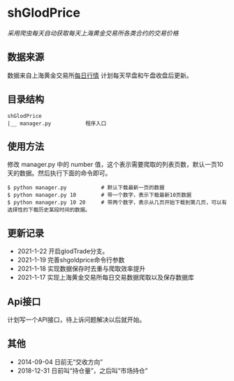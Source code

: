 # shGlodPrice

*采用爬虫每天自动获取每天上海黄金交易所各类合约的交易价格*

## 数据来源

数据来自上海黄金交易所[每日行情](https://www.sge.com.cn/sjzx/mrhqsj?p=1)
计划每天早盘和午盘收盘后更新。

## 目录结构

```
shGlodPrice
|__ manager.py           程序入口
```

## 使用方法

修改 manager.py 中的 number 值，这个表示需要爬取的列表页数，默认一页10天的数据。然后执行下面的命令即可。
```
$ python manager.py           # 默认下载最新一页的数据
$ python manager.py 10        # 带一个数字，表示下载最新10页数据
$ python manager.py 10 20     # 带两个数字，表示从几页开始下载到第几页，可以有选择性的下载历史某段时间的数据。
```

## 更新记录

- 2021-1-22 开启glodTrade分支。
- 2021-1-19 完善shgoldprice命令行参数
- 2021-1-18 实现数据保存时去重与爬取效率提升
- 2021-1-17 实现上海黄金交易所每日交易数据爬取以及保存数据库

## Api接口

计划写一个API接口，待上诉问题解决以后就开始。

## 其他

- 2014-09-04 日前无“交收方向”
- 2018-12-31 日前叫“持仓量”，之后叫“市场持仓”
